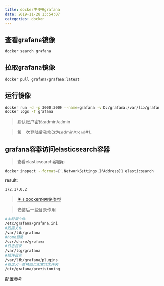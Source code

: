 ```yaml
---
title: docker中使用grafana
date: 2019-11-28 13:54:07
categories: docker
---
```


## 查看grafana镜像

```bash
docker search grafana
```
<!--more-->
## 拉取grafana镜像
```bash
docker pull grafana/grafana:latest
```

## 运行镜像
```bash
docker run -d -p 3000:3000 --name=grafana -v D:/grafana:/var/lib/grafana grafana/grafana
docker logs -f grafana
```

> 默认账户密码:admin/admin


> 第一次登陆后我修改为:admin/trend#1..


## grafana容器访问elasticsearch容器

> 查看elasticsearch容器ip
```bash
docker inspect --format={{.NetworkSettings.IPAddress}} elasticsearch
```

result:
```bash
172.17.0.2
```

> [关于docker的网络类型](https://www.jianshu.com/p/0ded8d810860)

> 安装后一些目录作用
```bash
#主配置文件
/etc/grafana/grafana.ini
#数据文件
/var/lib/grafana
#home目录
/usr/share/grafana
#日志目录
/var/log/grafana
#插件目录
/var/lib/grafana/plugins
#自定义一些精细化配置的文件夹
/etc/grafana/provisioning
```

[配置参考](https://www.li-rui.top/2018/12/12/monitor/grafana%E4%BD%BF%E7%94%A8/)